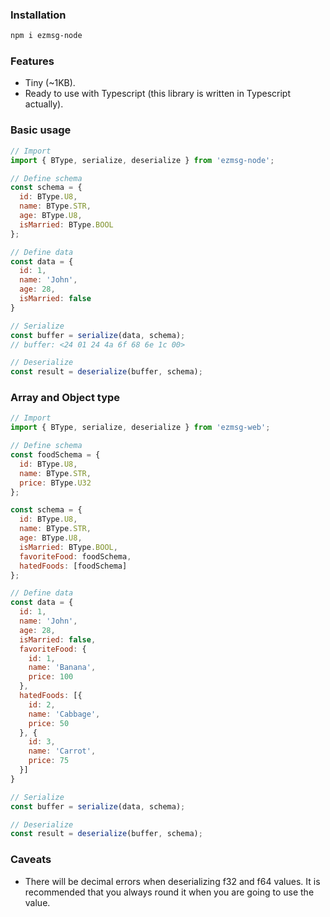 ### Installation

```bash
npm i ezmsg-node
```

### Features

- Tiny (~1KB).
- Ready to use with Typescript (this library is written in Typescript actually).

### Basic usage

```js
// Import
import { BType, serialize, deserialize } from 'ezmsg-node';

// Define schema
const schema = {
  id: BType.U8,
  name: BType.STR,
  age: BType.U8,
  isMarried: BType.BOOL
};

// Define data
const data = {
  id: 1,
  name: 'John',
  age: 28,
  isMarried: false
}

// Serialize
const buffer = serialize(data, schema);
// buffer: <24 01 24 4a 6f 68 6e 1c 00>

// Deserialize
const result = deserialize(buffer, schema);
```

### Array and Object type

```js
// Import
import { BType, serialize, deserialize } from 'ezmsg-web';

// Define schema
const foodSchema = {
  id: BType.U8,
  name: BType.STR,
  price: BType.U32
};

const schema = {
  id: BType.U8,
  name: BType.STR,
  age: BType.U8,
  isMarried: BType.BOOL,
  favoriteFood: foodSchema,
  hatedFoods: [foodSchema]
};

// Define data
const data = {
  id: 1,
  name: 'John',
  age: 28,
  isMarried: false,
  favoriteFood: {
    id: 1,
    name: 'Banana',
    price: 100
  },
  hatedFoods: [{
    id: 2,
    name: 'Cabbage',
    price: 50
  }, {
    id: 3,
    name: 'Carrot',
    price: 75
  }]
}

// Serialize
const buffer = serialize(data, schema);

// Deserialize
const result = deserialize(buffer, schema);
```

### Caveats
- There will be decimal errors when deserializing f32 and f64 values. It is recommended that you always round it when you are going to use the value.
